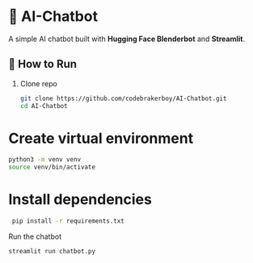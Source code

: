 # 🤖 AI-Chatbot

A simple AI chatbot built with **Hugging Face Blenderbot** and **Streamlit**.

## 🚀 How to Run

1. Clone repo
   ```bash
   git clone https://github.com/codebrakerboy/AI-Chatbot.git
   cd AI-Chatbot
# Create virtual environment
```bash
python3 -m venv venv
source venv/bin/activate
``` 
# Install dependencies
```bash
 pip install -r requirements.txt

```
Run the chatbot

```bash
streamlit run chatbot.py


